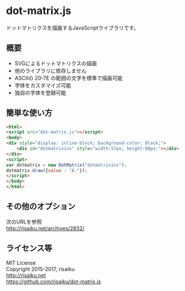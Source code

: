 dot-matrix.js
======
ドットマトリクスを描画するJavaScriptライブラリです。

## 概要
* SVGによるドットマトリクスの描画
* 他のライブラリに依存しません
* ASCIIの 20-7E の範囲の文字を標準で描画可能
* 字体をカスタマイズ可能
* 独自の字体を登録可能

## 簡単な使い方
```HTML
<html>
<script src="dot-matrix.js"></script>
<body>
<div style="display: inline-block; background-color: Black;">
	<div id="dotmatrixins" style="width:57px; height:80px;"></div>
</div>
<script>
var dotmatrix = new DotMatrix("dotmatrixins");
dotmatrix.draw({value : "A."});
</script>
</body>
</html>
```

## その他のオプション
次のURLを参照  
http://risaiku.net/archives/2832/

## ライセンス等
MIT License  
Copyright 2015-2017, risaiku  
http://risaiku.net  
https://github.com/risaiku/dot-matrix.js

